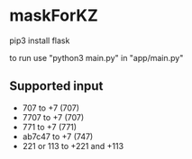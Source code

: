 # maskForKZ

pip3 install flask

to run use "python3 main.py" in "app/main.py"

Supported input
-------------------------
* 707 to +7 (707)
* 7707 to +7 (707)
* 771 to +7 (771)
* ab7c47 to +7 (747)
* 221 or 113 to +221 and +113

